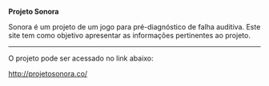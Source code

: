 **Projeto Sonora**
<p>Sonora é um projeto de um jogo para pré-diagnóstico de falha auditiva. Este site tem como objetivo apresentar as informações pertinentes ao projeto.</p>


----------

O projeto pode ser acessado no link abaixo:

http://projetosonora.co/
